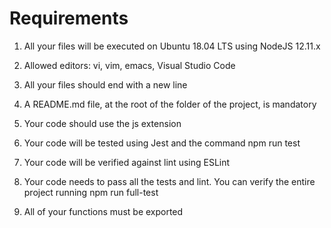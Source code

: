 # Requirements


1. All your files will be executed on Ubuntu 18.04 LTS using NodeJS 12.11.x

2. Allowed editors: vi, vim, emacs, Visual Studio Code

3. All your files should end with a new line

4. A README.md file, at the root of the folder of the project, is mandatory

5. Your code should use the js extension

6. Your code will be tested using Jest and the command npm run test

7. Your code will be verified against lint using ESLint

8. Your code needs to pass all the tests and lint. You can verify the entire project running npm run full-test

9. All of your functions must be exported